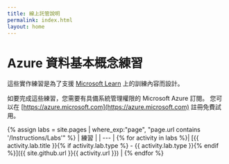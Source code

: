 ```yaml
---
title: 線上託管說明
permalink: index.html
layout: home
---
```


# <a name="azure-data-fundamentals-exercises"></a>Azure 資料基本概念練習

這些實作練習是為了支援 [Microsoft Learn](https://docs.microsoft.com/training/) 上的訓練內容而設計。

如要完成這些練習，您需要有具備系統管理權限的 Microsoft Azure 訂閱。 您可以在 [https://azure.microsoft.com](https://azure.microsoft.com) 註冊免費試用。

{% assign labs = site.pages | where_exp:"page", "page.url contains '/Instructions/Labs'" %}
| 練習 |
| --- |
{% for activity in labs  %}| [{{ activity.lab.title }}{% if activity.lab.type %} - {{ activity.lab.type }}{% endif %}]({{ site.github.url }}{{ activity.url }}) |
{% endfor %}

